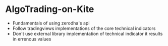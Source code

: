 # AlgoTrading-on-Kite
- Fundamentals of using zerodha's api  
- Follow tradingviews  implementations of the core technical indicators
- Don't use external library implementation of technical indicator it results in errenous values
